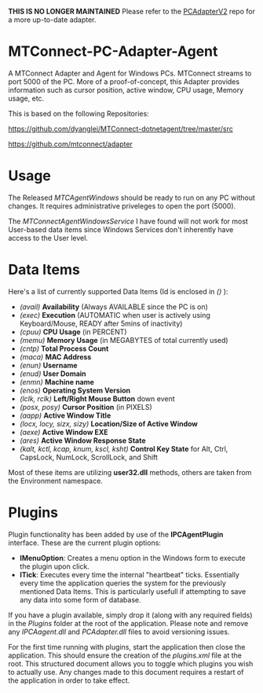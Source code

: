 **THIS IS NO LONGER MAINTAINED**
Please refer to the [PCAdapterV2](https://github.com/tbm0115/PCAdapterV2) repo for a more up-to-date adapter.

# MTConnect-PC-Adapter-Agent
A MTConnect Adapter and Agent for Windows PCs. MTConnect streams to port 5000 of the PC. More of a proof-of-concept, this Adapter provides information such as cursor position, active window, CPU usage, Memory usage, etc.


This is based on the following Repositories:

https://github.com/dyanglei/MTConnect-dotnetagent/tree/master/src

https://github.com/mtconnect/adapter

# Usage
The Released *MTCAgentWindows* should be ready to run on any PC without changes. It  requires administrative priveleges to open the port (5000).

The *MTConnectAgentWindowsService* I have found will not work for most User-based data items since Windows Services don't inherently have access to the User level.

# Data Items
Here's a list of currently supported Data Items (Id is enclosed in *()* ): 

 - *(avail)* **Availability** (Always AVAILABLE since the PC is on)
 - *(exec)* **Execution** (AUTOMATIC when user is actively using Keyboard/Mouse, READY after 5mins of inactivity)
 - *(cpuu)* **CPU Usage** (in PERCENT)
 - *(memu)* **Memory Usage** (in MEGABYTES of total currently used)
 - *(cntp)* **Total Process Count**
 - *(maca)* **MAC Address**
 - *(enun)* **Username**
 - *(enud)* **User Domain**
 - *(enmn)* **Machine name**
 - *(enos)* **Operating System Version**
 - *(lclk, rclk)* **Left/Right Mouse Button** down event
 - *(posx, posy)* **Cursor Position** (in PIXELS)
 - *(aapp)* **Active Window Title**
 - *(locx, locy, sizx, sizy)* **Location/Size of Active Window**
 - *(aexe)* **Active Window EXE**
 - *(ares)* **Active Window Response State**
 - *(kalt, kctl, kcap, knum, kscl, ksht)* **Control Key State** for Alt, Ctrl, CapsLock, NumLock, ScrollLock, and Shift

Most of these items are utilizing **user32.dll** methods, others are taken from the Environment namespace.

# Plugins
Plugin functionality has been added by use of the **IPCAgentPlugin** interface. These are the current plugin options:

 - **IMenuOption**: Creates a menu option in the Windows form to execute the plugin upon click.
 - **ITick**: Executes every time the internal "heartbeat" ticks. Essentially every time the application queries the system for the previously mentioned Data Items. This is particularly usefull if attempting to save any data into some form of database.

If you have a plugin available, simply drop it (along with any required fields) in the *Plugins* folder at the root of the application. Please note and remove any *IPCAagent.dll* and *PCAdapter.dll* files to avoid versioning issues.

For the first time running with plugins, start the application then close the application. This should ensure the creation of the *plugins.xml* file at the root. This structured document allows you to toggle which plugins you wish to actually use. Any changes made to this document requires a restart of the application in order to take effect.
